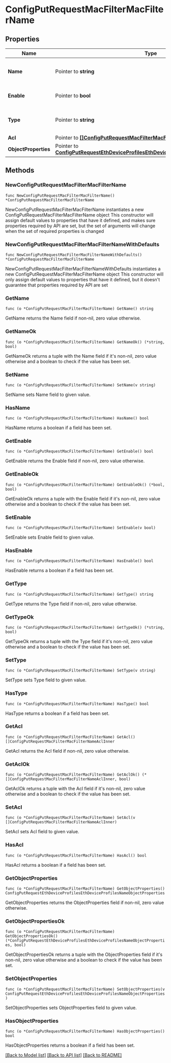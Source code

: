 # ConfigPutRequestMacFilterMacFilterName

## Properties

Name | Type | Description | Notes
------------ | ------------- | ------------- | -------------
**Name** | Pointer to **string** | Object Name. Must be unique. | [optional] [default to ""]
**Enable** | Pointer to **bool** | Enable object. | [optional] [default to false]
**Type** | Pointer to **string** | Black vs White MAC Filter | [optional] [default to "White"]
**Acl** | Pointer to [**[]ConfigPutRequestMacFilterMacFilterNameAclInner**](ConfigPutRequestMacFilterMacFilterNameAclInner.md) |  | [optional] 
**ObjectProperties** | Pointer to [**ConfigPutRequestEthDeviceProfilesEthDeviceProfilesNameObjectProperties**](ConfigPutRequestEthDeviceProfilesEthDeviceProfilesNameObjectProperties.md) |  | [optional] 

## Methods

### NewConfigPutRequestMacFilterMacFilterName

`func NewConfigPutRequestMacFilterMacFilterName() *ConfigPutRequestMacFilterMacFilterName`

NewConfigPutRequestMacFilterMacFilterName instantiates a new ConfigPutRequestMacFilterMacFilterName object
This constructor will assign default values to properties that have it defined,
and makes sure properties required by API are set, but the set of arguments
will change when the set of required properties is changed

### NewConfigPutRequestMacFilterMacFilterNameWithDefaults

`func NewConfigPutRequestMacFilterMacFilterNameWithDefaults() *ConfigPutRequestMacFilterMacFilterName`

NewConfigPutRequestMacFilterMacFilterNameWithDefaults instantiates a new ConfigPutRequestMacFilterMacFilterName object
This constructor will only assign default values to properties that have it defined,
but it doesn't guarantee that properties required by API are set

### GetName

`func (o *ConfigPutRequestMacFilterMacFilterName) GetName() string`

GetName returns the Name field if non-nil, zero value otherwise.

### GetNameOk

`func (o *ConfigPutRequestMacFilterMacFilterName) GetNameOk() (*string, bool)`

GetNameOk returns a tuple with the Name field if it's non-nil, zero value otherwise
and a boolean to check if the value has been set.

### SetName

`func (o *ConfigPutRequestMacFilterMacFilterName) SetName(v string)`

SetName sets Name field to given value.

### HasName

`func (o *ConfigPutRequestMacFilterMacFilterName) HasName() bool`

HasName returns a boolean if a field has been set.

### GetEnable

`func (o *ConfigPutRequestMacFilterMacFilterName) GetEnable() bool`

GetEnable returns the Enable field if non-nil, zero value otherwise.

### GetEnableOk

`func (o *ConfigPutRequestMacFilterMacFilterName) GetEnableOk() (*bool, bool)`

GetEnableOk returns a tuple with the Enable field if it's non-nil, zero value otherwise
and a boolean to check if the value has been set.

### SetEnable

`func (o *ConfigPutRequestMacFilterMacFilterName) SetEnable(v bool)`

SetEnable sets Enable field to given value.

### HasEnable

`func (o *ConfigPutRequestMacFilterMacFilterName) HasEnable() bool`

HasEnable returns a boolean if a field has been set.

### GetType

`func (o *ConfigPutRequestMacFilterMacFilterName) GetType() string`

GetType returns the Type field if non-nil, zero value otherwise.

### GetTypeOk

`func (o *ConfigPutRequestMacFilterMacFilterName) GetTypeOk() (*string, bool)`

GetTypeOk returns a tuple with the Type field if it's non-nil, zero value otherwise
and a boolean to check if the value has been set.

### SetType

`func (o *ConfigPutRequestMacFilterMacFilterName) SetType(v string)`

SetType sets Type field to given value.

### HasType

`func (o *ConfigPutRequestMacFilterMacFilterName) HasType() bool`

HasType returns a boolean if a field has been set.

### GetAcl

`func (o *ConfigPutRequestMacFilterMacFilterName) GetAcl() []ConfigPutRequestMacFilterMacFilterNameAclInner`

GetAcl returns the Acl field if non-nil, zero value otherwise.

### GetAclOk

`func (o *ConfigPutRequestMacFilterMacFilterName) GetAclOk() (*[]ConfigPutRequestMacFilterMacFilterNameAclInner, bool)`

GetAclOk returns a tuple with the Acl field if it's non-nil, zero value otherwise
and a boolean to check if the value has been set.

### SetAcl

`func (o *ConfigPutRequestMacFilterMacFilterName) SetAcl(v []ConfigPutRequestMacFilterMacFilterNameAclInner)`

SetAcl sets Acl field to given value.

### HasAcl

`func (o *ConfigPutRequestMacFilterMacFilterName) HasAcl() bool`

HasAcl returns a boolean if a field has been set.

### GetObjectProperties

`func (o *ConfigPutRequestMacFilterMacFilterName) GetObjectProperties() ConfigPutRequestEthDeviceProfilesEthDeviceProfilesNameObjectProperties`

GetObjectProperties returns the ObjectProperties field if non-nil, zero value otherwise.

### GetObjectPropertiesOk

`func (o *ConfigPutRequestMacFilterMacFilterName) GetObjectPropertiesOk() (*ConfigPutRequestEthDeviceProfilesEthDeviceProfilesNameObjectProperties, bool)`

GetObjectPropertiesOk returns a tuple with the ObjectProperties field if it's non-nil, zero value otherwise
and a boolean to check if the value has been set.

### SetObjectProperties

`func (o *ConfigPutRequestMacFilterMacFilterName) SetObjectProperties(v ConfigPutRequestEthDeviceProfilesEthDeviceProfilesNameObjectProperties)`

SetObjectProperties sets ObjectProperties field to given value.

### HasObjectProperties

`func (o *ConfigPutRequestMacFilterMacFilterName) HasObjectProperties() bool`

HasObjectProperties returns a boolean if a field has been set.


[[Back to Model list]](../README.md#documentation-for-models) [[Back to API list]](../README.md#documentation-for-api-endpoints) [[Back to README]](../README.md)


